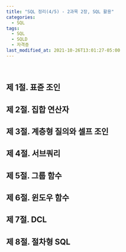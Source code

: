 ```yaml
---
title: "SQL 정리(4/5) - 2과목 2장, SQL 활용"
categories:
  - SQL
tags:
  - SQL
  - SQLD
  - 자격증
last_modified_at: 2021-10-26T13:01:27-05:00
---
```


&nbsp;
## 제 1절. 표쥰 조인

## 제 2절. 집합 연산자

## 제 3절. 계층형 질의와 셀프 조인

## 제 4절. 서브쿼리

## 제 5절. 그룹 함수

## 제 6절. 윈도우 함수

## 제 7절. DCL

## 제 8절. 절차형 SQL
